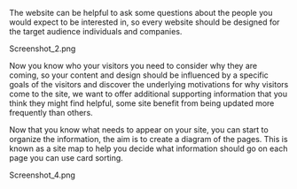 The website can be helpful to ask some questions about the people you would expect to be interested in, so every website should be designed for the target audience individuals and companies.

 

Screenshot_2.png  

 

Now you know  who your visitors you need to consider why they are coming, so your content and design should be influenced by a specific goals of the visitors and discover the underlying motivations for why visitors come to the site, we want to offer additional supporting information that you think they might find helpful, some site benefit from being updated more frequently than others.

Now that you know what needs to appear on your site, you can start to organize the information, the aim is to create a diagram of the pages. This is known as a site map to help you decide what information should go on each page you can use card sorting.

 

Screenshot_4.png  